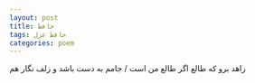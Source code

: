 ```yaml
---
layout: post
title: حافظ
tags: حافظ غزل
categories: poem
---
```


زاهد برو که طالع اگر طالع من است / جامم به دست باشد و زلف نگار هم

